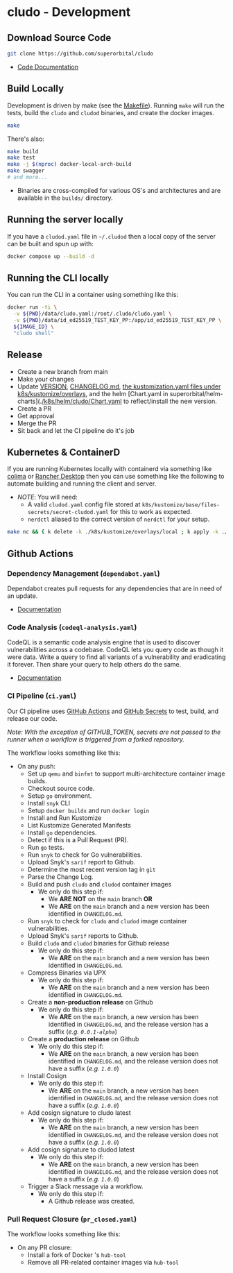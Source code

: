 # cludo - Development

## Download Source Code

```sh
git clone https://github.com/superorbital/cludo
```

* [Code Documentation](https://pkg.go.dev/github.com/superorbital/cludo)

## Build Locally

Development is driven by make (see the [Makefile](https://github.com/superorbital/cludo/blob/main/Makefile)). Running `make` will run the tests, build the `cludo` and `cludod` binaries, and create the docker images.

```sh
make
```

There's also:

```sh
make build
make test
make -j $(nproc) docker-local-arch-build
make swagger
# and more...
```

* Binaries are cross-compiled for various OS's and architectures and are available in the `builds/` directory.

## Running the server locally

If you have a `cludod.yaml` file in `~/.cludod` then a local copy of the server can be built and spun up with:

```sh
docker compose up --build -d
```

## Running the CLI locally

You can run the CLI in a container using something like this:

```sh
docker run -ti \
  -v ${PWD}/data/cludo.yaml:/root/.cludo/cludo.yaml \
  -v ${PWD}/data/id_ed25519_TEST_KEY_PP:/app/id_ed25519_TEST_KEY_PP \
  ${IMAGE_ID} \
  "cludo shell"
```

## Release

* Create a new branch from main
* Make your changes
* Update [VERSION](./VERSION), [CHANGELOG.md](./CHANGELOG.md), [the kustomization.yaml files under k8s/kustomize/overlays](./k8s/kustomize/overlays), and the helm [Chart.yaml in superorbital/helm-charts](.[/k8s/helm/cludo/Chart.yaml](https://github.com/superorbital/helm-charts/blob/main/charts/cludod/Chart.yaml) to reflect/install the new version.
* Create a PR
* Get approval
* Merge the PR
* Sit back and let the CI pipeline do it's job

## Kubernetes & ContainerD

If you are running Kubernetes locally with containerd via something like [colima](https://github.com/abiosoft/colima) or [Rancher Desktop](https://rancher.com/downloads/rancher-desktop/) then you can use something like the following to automate building and running the client and server.

* *NOTE*: You will need:
  * A valid `cludod.yaml` config file stored at `k8s/kustomize/base/files-secrets/secret-cludod.yaml` for this to work as expected.
  * `nerdctl` aliased to the correct version of `nerdctl` for your setup.

```sh
make nc && { k delete -k ./k8s/kustomize/overlays/local ; k apply -k ./k8s/kustomize/overlays/local && sleep 10; echo -e "\n\n\n\n"; }  && ./builds/darwin_amd64_cludo exec aws sts get-caller-identity
```

## Github Actions

### Dependency Management (`dependabot.yaml`)

Dependabot creates pull requests for any dependencies that are in need of an update.

* [Documentation](https://docs.github.com/en/code-security/supply-chain-security/keeping-your-dependencies-updated-automatically/about-dependabot-version-updates)

### Code Analysis (`codeql-analysis.yaml`)

CodeQL is a  semantic code analysis engine that is used to discover vulnerabilities across a codebase. CodeQL lets you query code as though it were data. Write a query to find all variants of a vulnerability and eradicating it forever. Then share your query to help others do the same.

* [Documentation](https://codeql.github.com/)

### CI Pipeline (`ci.yaml`)

Our CI pipeline uses [GitHub Actions](https://github.com/features/actions) and [GitHub Secrets](https://docs.github.com/en/actions/security-guides/encrypted-secrets) to test, build, and release our code.

*Note: With the exception of GITHUB_TOKEN, secrets are not passed to the runner when a workflow is triggered from a forked repository.*

The workflow looks something like this:

* On any push:
  * Set up `qemu` and `binfmt` to support multi-architecture container image builds.
  * Checkout source code.
  * Setup `go` environment.
  * Install `snyk` CLI
  * Setup `docker buildx` and run `docker login`
  * Install and Run Kustomize
  * List Kustomize Generated Manifests
  * Install `go` dependencies.
  * Detect if this is a Pull Request (PR).
  * Run `go` tests.
  * Run `snyk` to check for Go vulnerabilities.
  * Upload Snyk's `sarif` report to Github.
  * Determine the most recent version tag in `git`
  * Parse the Change Log.
  * Build and push `cludo` and `cludod` container images
    * We only do this step if:
      * We **ARE NOT** on the `main` branch **OR**
      * We **ARE** on the `main` branch and a new version has been identified in `CHANGELOG.md`.
  * Run `snyk` to check for `cludo` and `cludod` image container vulnerabilities.
  * Upload Snyk's `sarif` reports to Github.
  * Build  `cludo` and `cludod` binaries for Github release
    * We only do this step if:
      * We **ARE** on the `main` branch and a new version has been identified in `CHANGELOG.md`.
  * Compress Binaries via UPX
    * We only do this step if:
      * We **ARE** on the `main` branch and a new version has been identified in `CHANGELOG.md`.
  * Create a **non-production release** on Github
    * We only do this step if:
      * We **ARE** on the `main` branch, a new version has been identified in `CHANGELOG.md`, and the release version has a suffix (*e.g. `0.0.1-alpha`*)
  * Create a **production release** on Github
    * We only do this step if:
      * We **ARE** on the `main` branch, a new version has been identified in `CHANGELOG.md`, and the release version does not have a suffix (*e.g. `1.0.0`*)
  * Install Cosign
    * We only do this step if:
      * We **ARE** on the `main` branch, a new version has been identified in `CHANGELOG.md`, and the release version does not have a suffix (*e.g. `1.0.0`*)
  * Add cosign signature to cludo latest
    * We only do this step if:
      * We **ARE** on the `main` branch, a new version has been identified in `CHANGELOG.md`, and the release version does not have a suffix (*e.g. `1.0.0`*)
  * Add cosign signature to cludod latest
    * We only do this step if:
      * We **ARE** on the `main` branch, a new version has been identified in `CHANGELOG.md`, and the release version does not have a suffix (*e.g. `1.0.0`*)
  * Trigger a Slack message via a workflow.
    * We only do this step if:
      * A Github release was created.

### Pull Request Closure (`pr_closed.yaml`)

The workflow looks something like this:

* On any PR closure:
  * Install a fork of Docker 's `hub-tool`
  * Remove all PR-related container images via `hub-tool`
